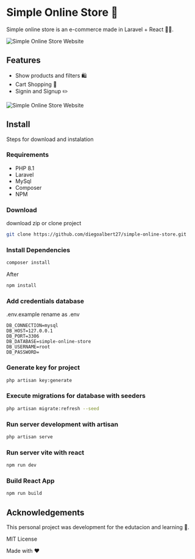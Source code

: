 
# Simple Online Store :department_store:

Simple online store is an e-commerce made in Laravel + React 👨‍💻. 

![Simple Online Store Website](https://user-images.githubusercontent.com/48531350/272439408-19967cbc-64f3-4d31-9c0f-e469a476d25f.png)

## Features
- Show products and filters 🛍️
- Cart Shopping 🛒
- Signin and Signup ✏️

![Simple Online Store Website](https://user-images.githubusercontent.com/48531350/272437822-fbe5fbe9-3d7a-4a45-b882-dc0e596e04a0.png)

## Install
Steps for download and instalation

### Requirements
- PHP 8.1
- Laravel
- MySql
- Composer
- NPM

### Download

download zip or clone project
```bash
git clone https://github.com/diegoalbert27/simple-online-store.git
```

### Install Dependencies
```bash
composer install
```
After
```bash
npm install
```

### Add credentials database
.env.example rename as .env
```text
DB_CONNECTION=mysql
DB_HOST=127.0.0.1
DB_PORT=3306
DB_DATABASE=simple-online-store
DB_USERNAME=root
DB_PASSWORD=
```

### Generate key for project
```bash
php artisan key:generate
```

### Execute migrations for database with seeders
```bash
php artisan migrate:refresh --seed
```

### Run server development with artisan
```bash
php artisan serve
```

### Run server vite with react
```bash
npm run dev
```

### Build React App
```bash
npm run build
```

## Acknowledgements
This personal project was development for the edutacion and learning 🧠.

MIT License

Made with ❤️
